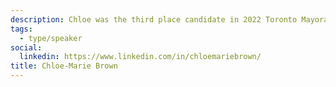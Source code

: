 ```yaml
---
description: Chloe was the third place candidate in 2022 Toronto Mayoral election and continues to work as a Policy Analyst at the Future Skills Centre, where she researches federal transfer and provincial labour and workforce development programs.
tags:
  - type/speaker
social:
  linkedin: https://www.linkedin.com/in/chloemariebrown/
title: Chloe-Marie Brown
---
```


